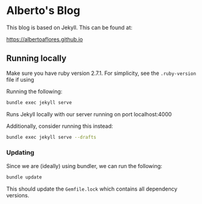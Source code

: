 # Alberto's Blog
This blog is based on Jekyll. This can be found at:

https://albertoaflores.github.io

## Running locally
Make sure you have ruby version 2.7.1. For simplicity, see the `.ruby-version` file if using

Running the following:
```bash
bundle exec jekyll serve
```
Runs Jekyll locally with our server running on port localhost:4000

Additionally, consider running this instead:
```bash
bundle exec jekyll serve --drafts
```


### Updating
Since we are (ideally) using bundler, we can run the following:

```bash
bundle update
```
This should update the `Gemfile.lock` which contains all dependency versions.